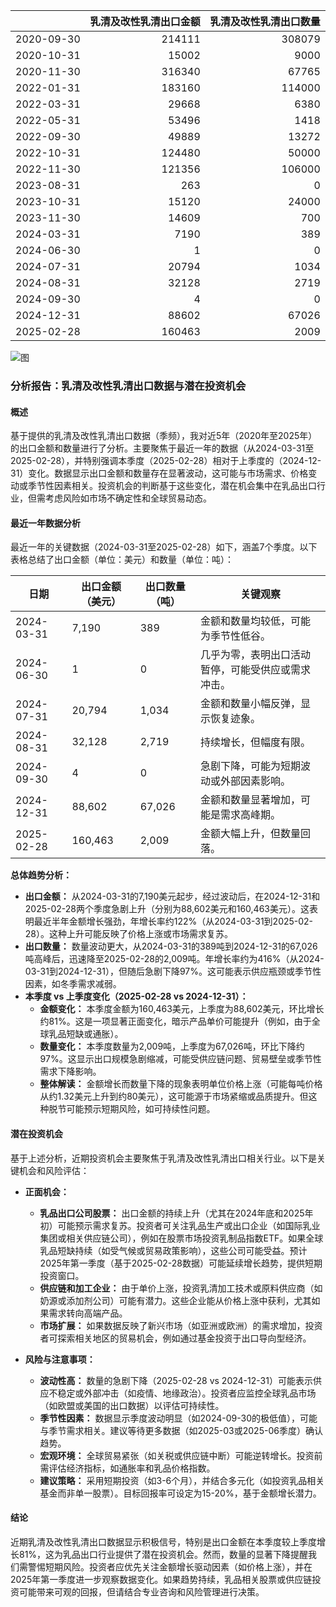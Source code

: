 |            |   乳清及改性乳清出口金额 |   乳清及改性乳清出口数量 |
|:-----------|-------------------------:|-------------------------:|
| 2020-09-30 |                   214111 |                   308079 |
| 2020-10-31 |                    15002 |                     9000 |
| 2020-11-30 |                   316340 |                    67765 |
| 2022-01-31 |                   183160 |                   114000 |
| 2022-03-31 |                    29668 |                     6380 |
| 2022-05-31 |                    53496 |                     1418 |
| 2022-09-30 |                    49889 |                    13272 |
| 2022-10-31 |                   124480 |                    50000 |
| 2022-11-30 |                   121356 |                   106000 |
| 2023-08-31 |                      263 |                        0 |
| 2023-10-31 |                    15120 |                    24000 |
| 2023-11-30 |                    14609 |                      700 |
| 2024-03-31 |                     7190 |                      389 |
| 2024-06-30 |                        1 |                        0 |
| 2024-07-31 |                    20794 |                     1034 |
| 2024-08-31 |                    32128 |                     2719 |
| 2024-09-30 |                        4 |                        0 |
| 2024-12-31 |                    88602 |                    67026 |
| 2025-02-28 |                   160463 |                     2009 |

![图](%s_plot.png)

### 分析报告：乳清及改性乳清出口数据与潜在投资机会

#### 概述
基于提供的乳清及改性乳清出口数据（季频），我对近5年（2020年至2025年）的出口金额和数量进行了分析。主要聚焦于最近一年的数据（从2024-03-31至2025-02-28），并特别强调本季度（2025-02-28）相对于上季度的（2024-12-31）变化。数据显示出口金额和数量存在显著波动，这可能与市场需求、价格变动或季节性因素相关。投资机会的判断基于这些变化，潜在机会集中在乳品出口行业，但需考虑风险如市场不确定性和全球贸易动态。

#### 最近一年数据分析
最近一年的关键数据（2024-03-31至2025-02-28）如下，涵盖7个季度。以下表格总结了出口金额（单位：美元）和数量（单位：吨）：

| 日期         | 出口金额（美元） | 出口数量（吨） | 关键观察 |
|--------------|------------------|----------------|----------|
| 2024-03-31  | 7,190           | 389           | 金额和数量均较低，可能为季节性低谷。 |
| 2024-06-30  | 1               | 0             | 几乎为零，表明出口活动暂停，可能受供应或需求冲击。 |
| 2024-07-31  | 20,794          | 1,034         | 金额和数量小幅反弹，显示恢复迹象。 |
| 2024-08-31  | 32,128          | 2,719         | 持续增长，但幅度有限。 |
| 2024-09-30  | 4               | 0             | 急剧下降，可能为短期波动或外部因素影响。 |
| 2024-12-31  | 88,602          | 67,026        | 金额和数量显著增加，可能是需求高峰期。 |
| 2025-02-28  | 160,463         | 2,009         | 金额大幅上升，但数量回落。 |

**总体趋势分析：**
- **出口金额：** 从2024-03-31的7,190美元起步，经过波动后，在2024-12-31和2025-02-28两个季度急剧上升（分别为88,602美元和160,463美元）。这表明最近半年金额增长强劲，年增长率约122%（从2024-03-31到2025-02-28）。这种上升可能反映了价格上涨或市场需求复苏。
- **出口数量：** 数量波动更大，从2024-03-31的389吨到2024-12-31的67,026吨高峰后，迅速降至2025-02-28的2,009吨。年增长率约为416%（从2024-03-31到2024-12-31），但随后急剧下降97%。这可能表示供应瓶颈或季节性因素，如冬季需求减弱。
- **本季度 vs 上季度变化（2025-02-28 vs 2024-12-31）：** 
  - **金额变化：** 本季度金额为160,463美元，上季度为88,602美元，环比增长约81%。这是一项显著正面变化，暗示产品单价可能提升（例如，由于全球乳品短缺或通胀）。
  - **数量变化：** 本季度数量为2,009吨，上季度为67,026吨，环比下降约97%。这显示出口规模急剧缩减，可能受供应链问题、贸易壁垒或季节性需求下降影响。
  - **整体解读：** 金额增长而数量下降的现象表明单位价格上涨（可能每吨价格从约1.32美元上升到约80美元），这可能源于市场紧缩或品质提升。但这种脱节可能预示短期风险，如可持续性问题。

#### 潜在投资机会
基于上述分析，近期投资机会主要聚焦于乳清及改性乳清出口相关行业。以下是关键机会和风险评估：

- **正面机会：**
  - **乳品出口公司股票：** 出口金额的持续上升（尤其在2024年底和2025年初）可能预示需求复苏。投资者可关注乳品生产或出口企业（如国际乳业集团或相关供应链公司），例如在股票市场投资乳制品指数ETF。如果全球乳品短缺持续（如受气候或贸易政策影响），这些公司可能受益。预计2025年第一季度（基于2025-02-28数据）可能延续增长趋势，提供短期投资窗口。
  - **供应链和加工企业：** 由于单价上涨，投资乳清加工技术或原料供应商（如奶源或添加剂公司）可能有潜力。这些企业能从价格上涨中获利，尤其如果需求转向高端产品。
  - **市场扩展：** 如果数据反映了新兴市场（如亚洲或欧洲）的需求增加，投资者可探索相关地区的贸易机会，例如通过基金投资于出口导向型经济。

- **风险与注意事项：**
  - **波动性高：** 数量的急剧下降（2025-02-28 vs 2024-12-31）可能表示供应不稳定或外部冲击（如疫情、地缘政治）。投资者应监控全球乳品市场（如欧盟或美国的出口数据）以评估可持续性。
  - **季节性因素：** 数据显示季度波动明显（如2024-09-30的极低值），可能与季节需求相关。建议等待更多数据（如2025-03或2025-06季度）确认趋势。
  - **宏观环境：** 全球贸易紧张（如关税或供应链中断）可能逆转增长。投资前需评估经济指标，如通胀率和乳品价格指数。
  - **建议策略：** 采用短期投资（如3-6个月），并结合多元化（如投资乳品相关基金而非单一股票）。目标回报率可设定为15-20%，基于金额增长潜力。

#### 结论
近期乳清及改性乳清出口数据显示积极信号，特别是出口金额在本季度较上季度增长81%，这为乳品出口行业提供了潜在投资机会。然而，数量的显著下降提醒我们需警惕短期风险。投资者应优先关注金额增长驱动因素（如价格上涨），并在2025年第一季度进一步观察数据变化。如果趋势持续，乳品相关股票或供应链投资可能带来可观的回报，但请结合专业咨询和风险管理进行决策。